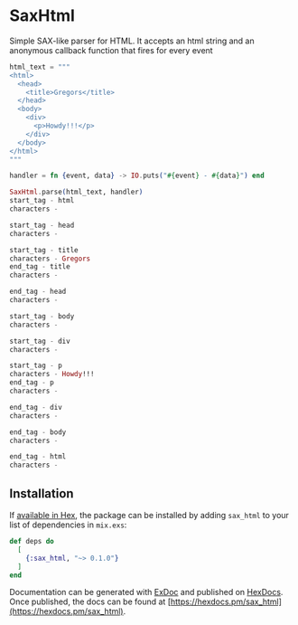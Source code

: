 # SaxHtml

Simple SAX-like parser for HTML.
It accepts an html string and an anonymous callback function that fires for every event


```elixir
html_text = """
<html>
  <head>
    <title>Gregors</title>
  </head>
  <body>
    <div>
      <p>Howdy!!!</p>
    </div>
  </body>
</html>
"""

handler = fn {event, data} -> IO.puts("#{event} - #{data}") end

SaxHtml.parse(html_text, handler)
start_tag - html
characters -

start_tag - head
characters -

start_tag - title
characters - Gregors
end_tag - title
characters -

end_tag - head
characters -

start_tag - body
characters -

start_tag - div
characters -

start_tag - p
characters - Howdy!!!
end_tag - p
characters -

end_tag - div
characters -

end_tag - body
characters -

end_tag - html
characters -
```

## Installation

If [available in Hex](https://hex.pm/docs/publish), the package can be installed
by adding `sax_html` to your list of dependencies in `mix.exs`:

```elixir
def deps do
  [
    {:sax_html, "~> 0.1.0"}
  ]
end
```

Documentation can be generated with [ExDoc](https://github.com/elixir-lang/ex_doc)
and published on [HexDocs](https://hexdocs.pm). Once published, the docs can
be found at [https://hexdocs.pm/sax_html](https://hexdocs.pm/sax_html).

